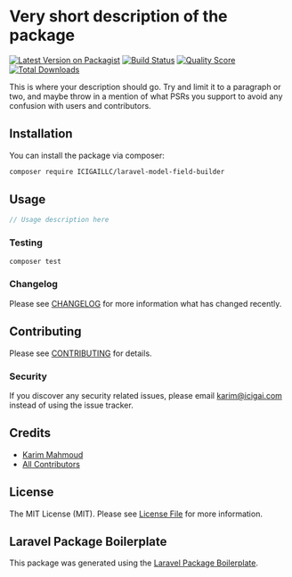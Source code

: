 # Very short description of the package

[![Latest Version on Packagist](https://img.shields.io/packagist/v/icigai/laravel-model-field-builder.svg?style=flat-square)](https://packagist.org/packages/icigai/laravel-model-field-builder)
[![Build Status](https://img.shields.io/travis/icigai/laravel-model-field-builder/master.svg?style=flat-square)](https://travis-ci.org/icigai/laravel-model-field-builder)
[![Quality Score](https://img.shields.io/scrutinizer/g/icigai/laravel-model-field-builder.svg?style=flat-square)](https://scrutinizer-ci.com/g/icigai/laravel-model-field-builder)
[![Total Downloads](https://img.shields.io/packagist/dt/icigai/laravel-model-field-builder.svg?style=flat-square)](https://packagist.org/packages/icigai/laravel-model-field-builder)

This is where your description should go. Try and limit it to a paragraph or two, and maybe throw in a mention of what PSRs you support to avoid any confusion with users and contributors.

## Installation

You can install the package via composer:

```bash
composer require ICIGAILLC/laravel-model-field-builder
```

## Usage

``` php
// Usage description here
```

### Testing

``` bash
composer test
```

### Changelog

Please see [CHANGELOG](CHANGELOG.md) for more information what has changed recently.

## Contributing

Please see [CONTRIBUTING](CONTRIBUTING.md) for details.

### Security

If you discover any security related issues, please email karim@icigai.com instead of using the issue tracker.

## Credits

- [Karim Mahmoud](https://github.com/karim1999)
- [All Contributors](../../contributors)

## License

The MIT License (MIT). Please see [License File](LICENSE.md) for more information.

## Laravel Package Boilerplate

This package was generated using the [Laravel Package Boilerplate](https://laravelpackageboilerplate.com).
